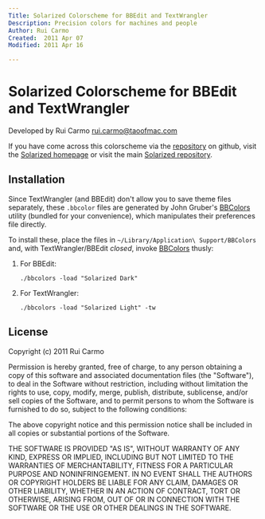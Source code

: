 ```yaml
---
Title: Solarized Colorscheme for BBEdit and TextWrangler
Description: Precision colors for machines and people
Author: Rui Carmo
Created:  2011 Apr 07
Modified: 2011 Apr 16

---
```


Solarized Colorscheme for BBEdit and TextWrangler
=================================================

Developed by Rui Carmo <rui.carmo@taoofmac.com>

If you have come across this colorscheme via the [repository] on 
github, visit the [Solarized homepage] or visit the main
[Solarized repository].

[repository]: https://github.com/rcarmo/textwrangler-bbedit-solarized
[Solarized homepage]:   http://ethanschoonover.com/solarized
[Solarized repository]: https://github.com/altercation/solarized

Installation
------------

Since TextWrangler (and BBEdit) don't allow you to save theme files separately, these `.bbcolor` files are generated by John Gruber's [BBColors][b] utility (bundled for your convenience), which manipulates their preferences file directly.

To install these, place the files in `~/Library/Application\ Support/BBColors` and, with TextWrangler/BBEdit *closed*, invoke [BBColors][b] thusly:

1.  For BBEdit:

        ./bbcolors -load "Solarized Dark"

2.  For TextWrangler:

        ./bbcolors -load "Solarized Light" -tw

[b]:http://daringfireball.net/projects/bbcolors/

License
-------
Copyright (c) 2011 Rui Carmo

Permission is hereby granted, free of charge, to any person obtaining a copy
of this software and associated documentation files (the "Software"), to deal
in the Software without restriction, including without limitation the rights
to use, copy, modify, merge, publish, distribute, sublicense, and/or sell
copies of the Software, and to permit persons to whom the Software is
furnished to do so, subject to the following conditions:

The above copyright notice and this permission notice shall be included in
all copies or substantial portions of the Software.

THE SOFTWARE IS PROVIDED "AS IS", WITHOUT WARRANTY OF ANY KIND, EXPRESS OR
IMPLIED, INCLUDING BUT NOT LIMITED TO THE WARRANTIES OF MERCHANTABILITY,
FITNESS FOR A PARTICULAR PURPOSE AND NONINFRINGEMENT. IN NO EVENT SHALL THE
AUTHORS OR COPYRIGHT HOLDERS BE LIABLE FOR ANY CLAIM, DAMAGES OR OTHER
LIABILITY, WHETHER IN AN ACTION OF CONTRACT, TORT OR OTHERWISE, ARISING FROM,
OUT OF OR IN CONNECTION WITH THE SOFTWARE OR THE USE OR OTHER DEALINGS IN
THE SOFTWARE.
